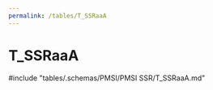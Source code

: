```yaml
---
permalink: /tables/T_SSRaaA
---
```

# T\_SSRaaA
<!-- SPDX-License-Identifier: MPL-2.0 -->

<!-- ATTENTION : Ne pas supprimer ou modifier la ligne ci-dessous -->
#include "tables/.schemas/PMSI/PMSI SSR/T_SSRaaA.md"
<!-- ATTENTION : Ne pas supprimer ou modifier la ligne ci-dessus -->
